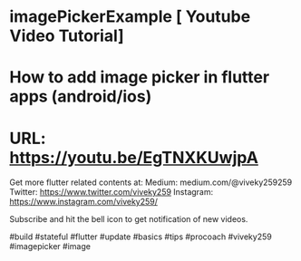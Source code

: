 # imagePickerExample [ Youtube Video Tutorial]

# How to add image picker in flutter apps (android/ios)
# URL: https://youtu.be/EgTNXKUwjpA
Get more flutter related contents at: 
Medium: medium.com/@viveky259259
Twitter: https://www.twitter.com/viveky259
Instagram: https://www.instagram.com/viveky259/

Subscribe and hit the bell icon to get notification of new videos.

#build #stateful #flutter #update #basics #tips #procoach #viveky259 #imagepicker #image
